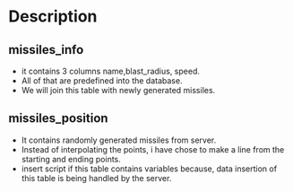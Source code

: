# Description

## missiles_info

- it contains 3 columns name,blast_radius, speed.
- All of that are predefined into the database.
- We will join this table with newly generated missiles.

## missiles_position

- It contains randomly generated missiles from server.
- Instead of interpolating the points, i have chose to make a line from the starting and ending points.
- insert script if this table contains variables because, data insertion of this table is being handled by the server.
